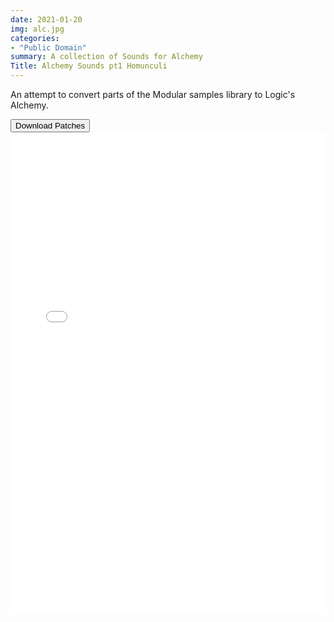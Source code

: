 ```yaml
---
date: 2021-01-20
img: alc.jpg
categories: 
- "Public Domain"
summary: A collection of Sounds for Alchemy
Title: Alchemy Sounds pt1 Homunculi
---
```


An attempt to convert parts of the Modular samples library to Logic's Alchemy.



<div class="buttons"> <a href="httpshttps://github.com/publicsamples/Alchemy-Sounds-pt1-Homunculi"> <button>Download Patches</button></a></div>



<iframe width="100%" height="770px" src="/Demos/demos/AlchemyDistillation.html" frameborder="0" allow="accelerometer; autoplay; clipboard-write; encrypted-media; gyroscope; picture-in-picture" allowfullscreen></iframe>
